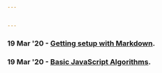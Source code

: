 ```yaml
---


---
```


<h3 id="mar-20---getting-setup-with-markdown.">19 Mar '20 - <a href="19_march_getting_setup_with_markdown">Getting setup with Markdown</a>.</h3>
<h3 id="mar-20---basic-javascript-algorithms.">19 Mar '20 - <a href="19_march_basic_javascript_algorithms">Basic JavaScript Algorithms</a>.</h3>


